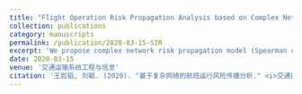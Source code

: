 ```yaml
---
title: "Flight Operation Risk Propagation Analysis based on Complex Networks.（基于复杂网络的航班运行风险传播分析）"
collection: publications
category: manuscripts
permalink: /publication/2020-03-15-SIR
excerpt: 'We propose complex network risk propagation model (Spearman correlation + SIR dynamics) for flight operation risk propagation.'
date: 2020-03-15
venue: '交通运输系统工程与信息'
citation: '王岩韬, 刘毓. (2020). "基于复杂网络的航班运行风险传播分析." <i>交通运输系统工程与信息</i>, 20(1), 198–205. Available at: <a href="https://doi.org/xxxx">DOI</a>.'
---
```

